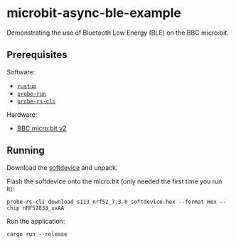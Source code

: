 # microbit-async-ble-example

Demonstrating the use of Bluetooth Low Energy (BLE) on the BBC micro:bit.

## Prerequisites

Software:

* [`rustup`](https://rustup.rs/)
* [`probe-run`](https://github.com/knurling-rs/probe-run)
* [`probe-rs-cli`](https://github.com/probe-rs/probe-rs)

Hardware:

* [BBC micro:bit v2](https://microbit.org/)

## Running

Download the [softdevice](https://www.nordicsemi.com/Products/Development-software/S113/Download) and unpack.

Flash the softdevice onto the micro:bit (only needed the first time you run it):

```
probe-rs-cli download s113_nrf52_7.3.0_softdevice.hex --format Hex --chip nRF52833_xxAA
```

Run the application:

```
cargo run --release
```
